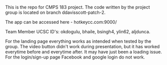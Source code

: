 This is the repo for CMPS 183 project.  The code written by the project group is located on branch ddavisscott-patch-2.

The app can be accessed here - hotkeycc.com:9000/


Team Member UCSC ID's: okdogulu, bhaile, bsingh4, ylin62, aljdunca.

For the landing page everything works as intended when tested by the group.  The video button didn't work during presentation, but it has worked everytime before and everytime after.  It may have just been a loading issue.
For the login/sign-up page Facebook and google login do not work.
